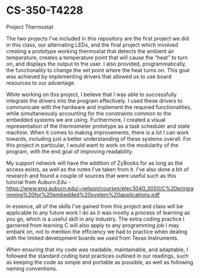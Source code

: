 # CS-350-T4228
Project Thermostat

The two projects I’ve included in this repository are the first project we did in this class, our alternating LEDs, and the final project which involved creating a prototype working thermostat that detects the ambient air temperature, creates a temperature point that will cause the “heat” to turn on, and displays the output to the user. I also provided, programmatically, the functionality to change the set point where the heat turns on. This goal was achieved by implementing drivers that allowed us to use board resources to our advantage.
    
While working on this project, I believe that I was able to successfully integrate the drivers into the program effectively. I used these drivers to communicate with the hardware and implement the required functionalities, while simultaneously accounting for the constraints common to the embedded systems we are using. Furthermore, I created a visual representation of the thermometer prototype as a task scheduler and state machine. When it comes to making improvements, there is a lot I can work towards, including just a better understanding of these systems overall. For this project in particular, I would want to work on the modularity of the program, with the end goal of improving readability.
    
My support network will have the addition of ZyBooks for as long as the access exists, as well as the notes I’ve taken from it. I’ve also done a bit of research and found a couple of sources that were useful such as this tutorial from Auburn.Edu - https://www.eng.auburn.edu/~nelson/courses/elec3040_3050/C%20programming%20for%20embedded%20system%20applications.pdf
    
In essence, all of the skills I’ve gained from this project and class will be applicable to any future work I do as it was mostly a process of learning as you go, which is a useful skill in any industry. The extra coding practice I garnered from learning C will also apply to any programming job I may embark on, not to mention the efficiency we had to practice when dealing with the limited development boards we used from Texas Instruments.
    
When ensuring that my code was readable, maintainable, and adaptable, I followed the standard coding best practices outlined in our readings, such as keeping the code as simple and portable as possible, as well as following naming conventions.
